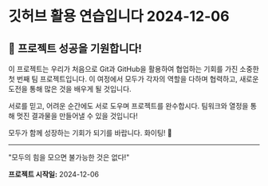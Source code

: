 # 깃허브 활용 연습입니다 2024-12-06

## 💪 프로젝트 성공을 기원합니다!

이 프로젝트는 우리가 처음으로 Git과 GitHub을 활용하여 협업하는 기회를 가진 소중한 첫 번째 팀 프로젝트입니다. 이 여정에서 모두가 각자의 역할을 다하며 협력하고, 새로운 도전을 통해 많은 것을 배우게 될 것입니다. 

서로를 믿고, 어려운 순간에도 서로 도우며 프로젝트를 완수합시다. 팀워크와 열정을 통해 멋진 결과물을 만들어낼 수 있을 것입니다!

모두가 함께 성장하는 기회가 되기를 바랍니다. 화이팅! 🚀

---
"모두의 힘을 모으면 불가능한 것은 없다!"

**프로젝트 시작일:** 2024-12-06
